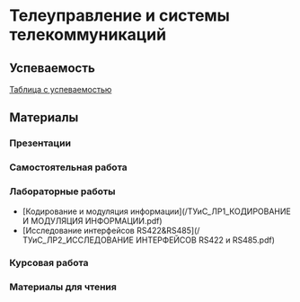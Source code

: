 # Телеуправление и системы телекоммуникаций
## Успеваемость
[Таблица с успеваемостью](https://disk.yandex.ru/i/fUrg1myRGMlYCA)
## Материалы
### Презентации
### Самостоятельная работа
### Лабораторные работы
* [Кодирование и модуляция информации](/ТУиС_ЛР1_КОДИРОВАНИЕ И МОДУЛЯЦИЯ ИНФОРМАЦИИ.pdf)
* [Исследование интерфейсов RS422&RS485](/ТУиС_ЛР2_ИССЛЕДОВАНИЕ ИНТЕРФЕЙСОВ RS422 и RS485.pdf)
### Курсовая работа
### Материалы для чтения

